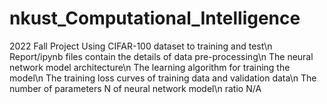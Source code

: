 # nkust_Computational_Intelligence
2022 Fall Project
Using CIFAR-100 dataset to training and test\n 
Report/ipynb files contain the details of data pre-processing\n
The neural network model architecture\n
The learning algorithm for training the model\n
The training loss curves of training data and validation data\n
The number of parameters N of neural network model\n
ratio N/A
